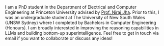I am a PhD student in the Department of Electrical and Computer Engineering at Princeton University advised by [Prof. Niraj Jha](https://ece.princeton.edu/people/niraj-jha). Prior to this, I was an undergraduate student at The University of New South Wales (UNSW Sydney) where I completed by Bachelors in Computer Engineering (Honours). I am broadly interested in improving the reasoning capabilities in LLMs and building bottom-up superintelligence. Feel free to get in touch via email if you want to collaborate or discuss any ideas!
